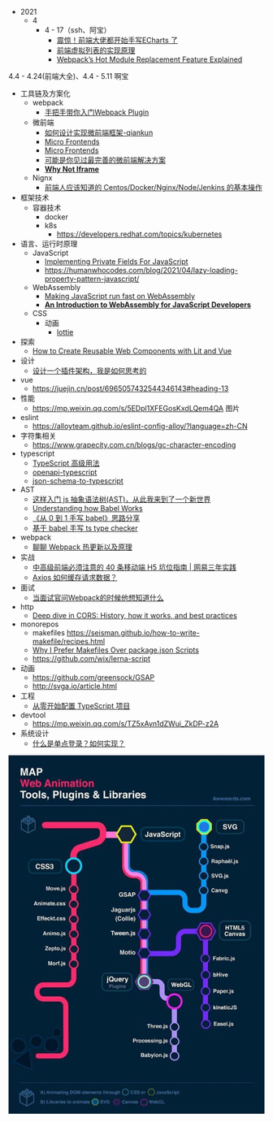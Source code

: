 - 2021
  - 4
    - 4 - 17（ssh、阿宝）
      - [震惊！前端大佬都开始手写ECharts 了](https://mp.weixin.qq.com/s/krCm6J_O5SCtDwudGNKHWQ)
      - [前端虚拟列表的实现原理](https://mp.weixin.qq.com/s/IC5yNkaOfvM9M-s3tj-jsg)
      - [Webpack’s Hot Module Replacement Feature Explained](https://blog.bitsrc.io/webpacks-hot-module-replacement-feature-explained-43c13b169986)



4.4 - 4.24(前端大全)、4.4 - 5.11 啊宝

- 工具链及方案化
  - webpack
    - [手把手带你入门Webpack Plugin](https://mp.weixin.qq.com/s/8oDENjCOsXxlA2fyuIN4GA)
  - 微前端
    - [如何设计实现微前端框架-qiankun](https://mp.weixin.qq.com/s/zbg8B6F_QcN8oV4E6IB88A)
    - [Micro Frontends](https://martinfowler.com/articles/micro-frontends.html)
    - [Micro Frontends](http://micro-frontends.org/)
    - [可能是你见过最完善的微前端解决方案](https://zhuanlan.zhihu.com/p/78362028)
    - [**Why Not Iframe**](https://www.yuque.com/kuitos/gky7yw/gesexv)
  - Nignx
    - [前端人应该知道的 Centos/Docker/Nginx/Node/Jenkins 的基本操作](https://mp.weixin.qq.com/s/LSAYtaV-8hfPDjnzomMQgA)
- 框架技术
  - 容器技术
    - docker
    - k8s
      - https://developers.redhat.com/topics/kubernetes
- 语言、运行时原理
  - JavaScript
    - [Implementing Private Fields For JavaScript](https://www.mgaudet.ca/technical/2021/5/4/implementing-private-fields-for-javascript)
    - https://humanwhocodes.com/blog/2021/04/lazy-loading-property-pattern-javascript/
  - WebAssembly
    - [Making JavaScript run fast on WebAssembly](https://bytecodealliance.org/articles/making-javascript-run-fast-on-webassembly?utm_source=ESnextNews.com&utm_medium=Weekly+Newsletter&utm_campaign=2021-06-08)
    - [**An Introduction to WebAssembly for JavaScript Developers**](https://pascalpares.appspot.ovh/webassembly-for-javascript-developers/?utm_source=ESnextNews.com&utm_medium=Weekly+Newsletter&utm_campaign=2021-06-08)
  - CSS
    - 动画
      - [lottie](http://airbnb.io/lottie/#/README)
- 探索
  - [How to Create Reusable Web Components with Lit and Vue](https://dval.dev/blog/lit-web-components-tutorial/)
- 设计
  - [设计一个插件架构，我是如何思考的](https://mp.weixin.qq.com/s/dgz1cuNWBKw7vjUTeWhYNQ)
- vue
  - https://juejin.cn/post/6965057432544346143#heading-13
- 性能
  - https://mp.weixin.qq.com/s/5EDpl1XFEGosKxdLQem4QA 图片
- eslint
  - https://alloyteam.github.io/eslint-config-alloy/?language=zh-CN
- 字符集相关
  - https://www.grapecity.com.cn/blogs/gc-character-encoding
- typescript
  - [TypeScript 高级用法](https://mp.weixin.qq.com/s/J_tH6r4LzlmlTQ771u_IyQ)
  - [openapi-typescript](https://github.com/drwpow/openapi-typescript)
  - [json-schema-to-typescript](https://github.com/bcherny/json-schema-to-typescript)
- AST
  - [这样入门 js 抽象语法树(AST)，从此我来到了一个新世界](https://mp.weixin.qq.com/s/iAApf1IcOe0sb3Uto6X3KA)
  - [Understanding how Babel Works](https://medium.com/aia-sg-techblog/understanding-how-babel-works-d6ca363bce1e)
  - [《从 0 到 1 手写 babel》思路分享](https://zhuanlan.zhihu.com/p/372779553)
  - [基于 babel 手写 ts type checker](https://zhuanlan.zhihu.com/p/370759674)
- webpack
  - [聊聊 Webpack 热更新以及原理](https://mp.weixin.qq.com/s/oXzsXIumOmg45SOOCsevQQ)
- 实战
  - [中高级前端必须注意的 40 条移动端 H5 坑位指南 | 网易三年实践](https://mp.weixin.qq.com/s/921YtuKTJRE-Pz2WF5OQOg)
  - [Axios 如何缓存请求数据？](https://mp.weixin.qq.com/s/NfyxtWUzjHh6ucXvBF9B4Q)
- 面试
  - [当面试官问Webpack的时候他想知道什么](https://mp.weixin.qq.com/s/2-zNlGrKUngWdQNvlcgESw)
- http
  - [Deep dive in CORS: History, how it works, and best practices](https://ieftimov.com/post/deep-dive-cors-history-how-it-works-best-practices/)
- monorepos
  - makefiles https://seisman.github.io/how-to-write-makefile/recipes.html
  - [Why I Prefer Makefiles Over package.json Scripts](https://spin.atomicobject.com/2021/03/22/makefiles-vs-package-json-scripts/?utm_source=ESnextNews.com&utm_medium=Weekly+Newsletter&utm_campaign=2021-04-13)
  - https://github.com/wix/lerna-script
- 动画
  - https://github.com/greensock/GSAP
  - http://svga.io/article.html
- 工程
  - [从零开始配置 TypeScript 项目](https://juejin.cn/post/6856410900577026061#heading-0)
- devtool
  - https://mp.weixin.qq.com/s/TZ5xAyn1dZWui_ZkDP-z2A
- 系统设计
  - [什么是单点登录？如何实现？](https://mp.weixin.qq.com/s/a9VLbs555jCtNr0gJPOMpg)



<img src="${images}/image-20210511100718498.png" alt="image-20210511100718498" style="zoom:80%;" />